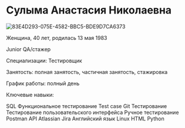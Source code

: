 # Сулыма Анастасия Николаевна

![83E4D293-075E-4582-BBC5-BDE9D7CA6373](https://github.com/Suna13/ME/assets/135718206/18954fd0-56a0-48a5-8865-491c44f7840f)




Женщина, 40 лет, родилась 13 мая 1983

Junior QA/стажер

Специализации:
Тестировщик

Занятость: полная занятость, частичная занятость, стажировка

График работы: полный день

Ключевые навыки:

SQL
Функциональное тестирование
Test case
Git
Тестирование
Тестирование пользовательского интерфейса
Ручное тестирование
Postman
API
Atlassian Jira
Английский язык
Linux
HTML
Python
